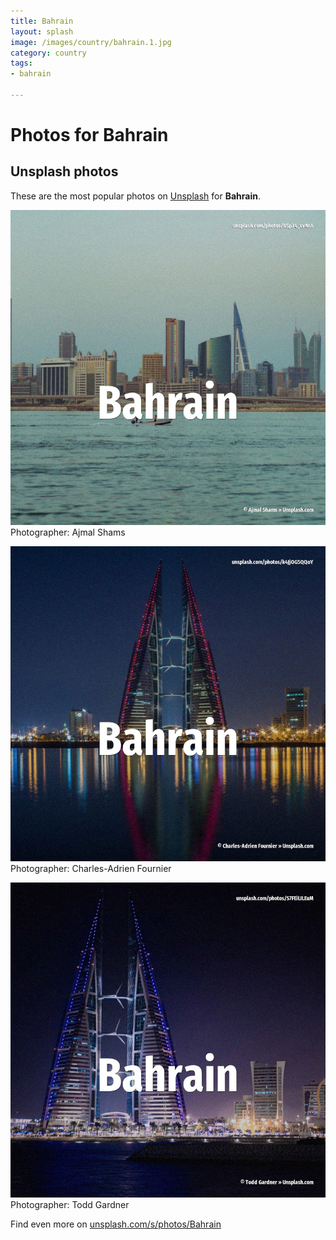 ```yaml
---
title: Bahrain
layout: splash
image: /images/country/bahrain.1.jpg
category: country
tags:
- bahrain

---
```

# Photos for Bahrain
 
## Unsplash photos
These are the most popular photos on [Unsplash](https://unsplash.com) for **Bahrain**.
 
![Bahrain](/images/country/bahrain.1.jpg)
Photographer:  Ajmal Shams
 
![Bahrain](/images/country/bahrain.2.jpg)
Photographer:  Charles-Adrien Fournier
 
![Bahrain](/images/country/bahrain.3.jpg)
Photographer:  Todd Gardner
 
Find even more on [unsplash.com/s/photos/Bahrain](https://unsplash.com/s/photos/Bahrain)
 
